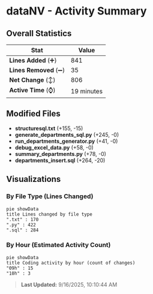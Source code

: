 # dataNV - Activity Summary 

## Overall Statistics

| Stat                   | Value                                                             |
| ---------------------- | ----------------------------------------------------------------- |
| **Lines Added** (➕)   | 841                                          |
| **Lines Removed** (➖) | 35                                        |
| **Net Change** (↕)    | 806                |
| **Active Time** (⌚)   | 19 minutes |


## Modified Files
- **structuresql.txt** (+155, -15)
- **generate_departments_sql.py** (+245, -0)
- **run_departments_generator.py** (+41, -0)
- **debug_excel_data.py** (+58, -0)
- **summary_departments.py** (+78, -0)
- **departments_insert.sql** (+264, -20)

## Visualizations

### By File Type (Lines Changed)

```mermaid
pie showData
title Lines changed by file type
".txt" : 170
".py" : 422
".sql" : 284
```

### By Hour (Estimated Activity Count)

```mermaid
pie showData
title Coding activity by hour (count of changes)
"09h" : 15
"10h" : 3
```


> **Last Updated:** 9/16/2025, 10:10:44 AM